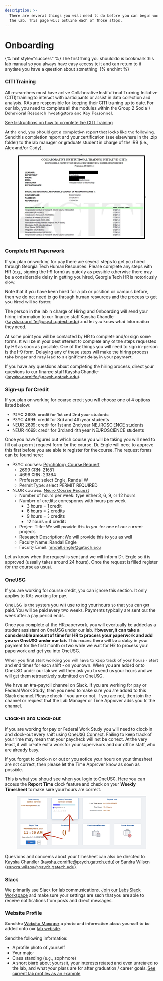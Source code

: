 ```yaml
---
description: >-
  There are several things you will need to do before you can begin working in
  the lab. This page will outline each of those steps.
---
```


# Onboarding

{% hint style="success" %}
The first thing you should do is bookmark this lab manual so you always have easy access to it and can return to it anytime you have a question about something.
{% endhint %}

### CITI Training

All researchers must have active Collaborative Institutional Training Initiative (CITI) training to interact with participants or assist in data collection and analysis. RAs are responsible for keeping their CITI training up to date. For our lab, you need to complete all the modules within the Group 2 Social / Behavioral Research Investigators and Key Personnel.

[See Instructions on how to complete the CITI Training](https://researchintegrity.gatech.edu/irb-required-training)

At the end, you should get a completion report that looks like the following. Send this completion report and your certification (see elsewhere in the .zip folder) to the lab manager or graduate student in charge of the IRB (i.e., Alex and/or Cody).

<figure><img src="../.gitbook/assets/citi.PNG" alt=""><figcaption></figcaption></figure>

### Complete HR Paperwork

If you plan on working for pay there are several steps to get you hired through Georgia Tech Human Resources. Please complete any steps with HR (e.g., signing the I-9 form) as quickly as possible otherwise there may be a considerable delay in getting you hired, Georgia Tech HR is notoriously slow.

Note that if you have been hired for a job or position on campus before, then we do not need to go through human resources and the process to get you hired will be faster.

The person in the lab in charge of Hiring and Onboarding will send your hiring information to our finance staff Kaysha Chandler ([kaysha.corniffe@psych.gatech.edu](mailto:kaysha.corniffe@psych.gatech.edu)) and let you know what information they need.

At some point you will be contacted by HR to complete and/or sign some forms. It will be in your best interest to complete any of the steps requested by HR as soon as possible. One of the things you will need to sign in-person is the I-9 form. Delaying any of these steps will make the hiring process take longer and may lead to a significant delay in your payment.

If you have any questions about completing the hiring process, direct your questions to our finance staff Kaysha Chandler ([kaysha.corniffe@psych.gatech.edu](mailto:kaysha.corniffe@psych.gatech.edu)).

### Sign-up for Credit

If you plan on working for course credit you will choose one of 4 options listed below:

* PSYC 2699: credit for 1st and 2nd year students
* PSYC 4699: credit for 3rd and 4th year students
* NEUR 2699: credit for 1st and 2nd year NEUROSCIENCE students
* NEUR 4699: credit for 3rd and 4th year NEUROSCIENCE students

Once you have figured out which course you will be taking you will need to fill out a permit request form for the course. Dr. Engle will need to approve this first before you are able to register for the course. The request forms can be found here:

* PSYC courses: [Psychology Course Request](https://forms2.cos.gatech.edu/psych-course-request)
  * 2699 CRN: 21681
  * 4699 CRN: 23864
  * Professor: select Engle, Randall W
  * Permit Type: select PERMIT REQUIRED
* NEUR courses: [Neuro Course Request](https://forms2.cos.gatech.edu/undergraduate-research-permit)
  * Number of hours per week: type either 3, 6, 9, or 12 hours
  * Number of credits: corresponds with hours per week
    * 3 hours = 1 credit
    * 6 hours = 2 credits
    * 9 hours = 3 credits
    * 12 hours = 4 credits
  * Project Title: We will provide this to you for one of our current projects
  * Research Description: We will provide this to you as well
  * Faculty Name: Randall Engle
  * Faculty Email: [randall.engle@gatech.edu](mailto:randall.engle@gatech.edu)

Let us know when the request is sent and we will inform Dr. Engle so it is approved (usually takes around 24 hours). Once the request is filled register for the course as usual.

### OneUSG

If you are working for course credit, you can ignore this section. It only applies to RAs working for pay.

OneUSG is the system you will use to log your hours so that you can get paid. You will be paid every two weeks. Payments typically are sent out the week after a pay period ends.

Once you complete all the HR paperwork, you will eventually be added as a student assistant on OneUSG under our lab. **However, it can take a considerable amount of time for HR to process your paperwork and add you on OneUSG under our lab**. This means there will be a delay in your payment for the first month or two while we wait for HR to process your paperwork and get you into OneUSG.

When you first start working you will have to keep track of your hours - start and end times for each shift - on your own. When you are added onto OneUSG under our lab we will then ask you to send us your hours and we will get them retroactively submitted on OneUSG.

We have an #ra-payroll channel on Slack. If you are working for pay or Federal Work Study, then you need to make sure you are added to this Slack channel. Please check if you are or not. If you are not, then join the channel or request that the Lab Manager or Time Approver adds you to the channel.

### Clock-in and Clock-out

If you are working for pay or Federal Work Study you will need to clock-in and clock-out every shift using [OneUSG Connect](https://oneusgconnect.usg.edu/). Failing to keep track of your time may mean that your paycheck will not be correct. At the very least, it will create extra work for your supervisors and our office staff, who are already busy.

If you forget to clock-in or out or you notice your hours on your timesheet are not correct, then please let the Time Approver know as soon as possible.

This is what you should see when you login to OneUSG. Here you can access the **Report Time** clock feature and check on your **Weekly Timesheet** to make sure your hours are correct.

<figure><img src="../.gitbook/assets/oneusg.PNG" alt=""><figcaption></figcaption></figure>

Questions and concerns about your timesheet can also be directed to Kaysha Chandler ([kaysha.corniffe@psych.gatech.edu](mailto:kaysha.corniffe@psych.gatech.edu)) or Sandra Wilson ([sandra.wilson@psych.gatech.edu](mailto:sandra.wilson@psych.gatech.edu)).

### Slack

We primarily use Slack for lab communications. [Join our Labs Slack Workspace](https://join.slack.com/t/englelab-gatech/signup) and make sure your settings are such that you are able to receive notifications from posts and direct messages.

### Website Profile

Send the [Website Manager](people.md) a photo and information about yourself to be added onto our [lab website](https://englelab.gatech.edu/people).

Send the following information:

* A profile photo of yourself
* Your major
* Class standing (e.g., sophmore)
* A short blurb about yourself, your interests related and even unrelated to the lab, and what your plans are for after graduation / career goals. [See current lab profiles as an example](https://englelab.gatech.edu/people.html#undergrads).
